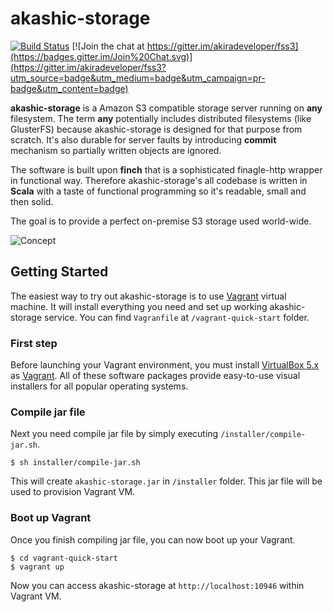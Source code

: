 # akashic-storage

[![Build Status](https://travis-ci.org/akiradeveloper/akashic-storage.svg)](https://travis-ci.org/akiradeveloper/akashic-storage)
[![Join the chat at https://gitter.im/akiradeveloper/fss3](https://badges.gitter.im/Join%20Chat.svg)](https://gitter.im/akiradeveloper/fss3?utm_source=badge&utm_medium=badge&utm_campaign=pr-badge&utm_content=badge)

**akashic-storage** is a Amazon S3 compatible storage server running on **any** filesystem. The term **any** potentially includes distributed filesystems (like GlusterFS) because akashic-storage is designed for that purpose from scratch. It's also durable for server faults by introducing **commit** mechanism so partially written objects are ignored.

The software is built upon **finch** that is a sophisticated finagle-http wrapper in functional way. Therefore akashic-storage's all codebase is written in **Scala** with a taste of functional programming so it's readable, small and then solid.

The goal is to provide a perfect on-premise S3 storage used world-wide.

![Concept](https://rawgit.com/akiradeveloper/akashic-storage/develop/concept.svg)

## Getting Started

The easiest way to try out akashic-storage is to use [Vagrant](https://www.vagrantup.com) virtual machine. It will install everything you need and set up working akashic-storage service. You can find `Vagranfile` at `/vagrant-quick-start` folder.

### First step

Before launching your Vagrant environment, you must install [VirtualBox 5.x](https://www.virtualbox.org/wiki/Downloads) as [Vagrant](https://www.vagrantup.com/downloads.html). All of these software packages provide easy-to-use visual installers for all popular operating systems.

### Compile jar file

Next you need compile jar file by simply executing `/installer/compile-jar.sh`.

```
$ sh installer/compile-jar.sh
```

This will create `akashic-storage.jar` in `/installer` folder. This jar file will be used to provision Vagrant VM.

### Boot up Vagrant

Once you finish compiling jar file, you can now boot up your Vagrant.

```
$ cd vagrant-quick-start
$ vagrant up
```

Now you can access akashic-storage at `http://localhost:10946` within Vagrant VM.
